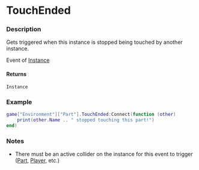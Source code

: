 # TouchEnded
### Description
Gets triggered when this instance is stopped being touched by another instance.

Event of [Instance](/classes/Instance/)

#### Returns
`Instance`

### Example
```lua
game["Environment"]["Part"].TouchEnded:Connect(function (other)
    print(other.Name .. " stopped touching this part!")
end)
```

### Notes
- There must be an active collider on the instance for this event to trigger ([Part](/classes/Part), [Player](/classes/Player), etc.)